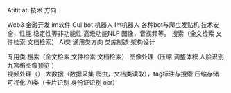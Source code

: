 Atitit ati 技术 方向


Web3 金融开发   im软件
Gui bot 机器人
Im机器人
各种bot与爬虫发贴机
技术安全，性能 稳定性等非功能性
高级功能NLP 图像，音视频等。
搜索（全文检索 文件检索 文档检索）
Ai类
通用类方向 
类库制造
架构设计


专用类
搜索（全文检索 文件检索 文档检索）
图像处理（压缩 调整体积 人脸识别 九宫格图像预览 ）   
视频处理（）
大数据（数据采集 爬虫，文档类读取），tag标注与搜索
压缩存储
可视化
Ai类（卡片识别 身份证识别 ocr）

